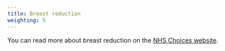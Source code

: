 ```yaml
---
title: Breast reduction
weighting: 5
---
```


You can read more about breast reduction on the [NHS Choices website](http://www.nhs.uk/conditions/breast-reduction/Pages/Introduction.aspx).